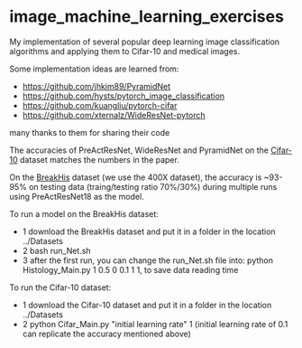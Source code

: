 # image_machine_learning_exercises

My implementation of several popular deep learning image classification algorithms and applying them to Cifar-10 and medical images.

Some implementation ideas are learned from:
- https://github.com/jhkim89/PyramidNet
- https://github.com/hysts/pytorch_image_classification
- https://github.com/kuangliu/pytorch-cifar
- https://github.com/xternalz/WideResNet-pytorch

many thanks to them for sharing their code

The accuracies of PreActResNet, WideResNet and PyramidNet on the [Cifar-10](https://www.cs.toronto.edu/~kriz/cifar.html) dataset matches the numbers in the paper.

On the [BreakHis](https://web.inf.ufpr.br/vri/databases/breast-cancer-histopathological-database-breakhis/) dataset (we use the 400X dataset), the accuracy is ~93-95% on testing data (traing/testing ratio 70%/30%) during multiple runs using PreActResNet18 as the model.

To run a model on the BreakHis dataset:
- 1 download the BreakHis dataset and put it in a folder in the location ../Datasets
- 2 bash run_Net.sh
- 3 after the first run, you can change the run_Net.sh file into: python Histology_Main.py 1 0.5 0 0.1 1 1, to save data reading time

To run the Cifar-10 dataset:
- 1 download the Cifar-10 dataset and put it in a folder in the location ../Datasets
- 2 python Cifar_Main.py "initial learning rate" 1 (initial learning rate of 0.1 can replicate the accuracy mentioned above)
